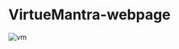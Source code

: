 ﻿# VirtueMantra-webpage
![vm](https://github.com/vikashsingh02/VirtueMantra-webpage/assets/107889207/43163669-e8f5-4575-ade1-b23e72d7ca92)
